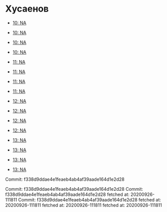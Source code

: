 # Хусаенов
- [10: NA](10.md)
- [10: NA](10.md)
- [10: NA](10.md)
- [10: NA](10.md)
- [11: NA](11.md)
- [11: NA](11.md)
- [11: NA](11.md)
- [11: NA](11.md)
- [12: NA](12.md)
- [12: NA](12.md)
- [12: NA](12.md)
- [12: NA](12.md)
- [13: NA](13.md)
- [13: NA](13.md)
- [13: NA](13.md)

- [13: NA](13.md)


Commit: f338d9ddae4e1feaeb4ab4af39aade164d1e2d28

Commit: f338d9ddae4e1feaeb4ab4af39aade164d1e2d28
Commit: f338d9ddae4e1feaeb4ab4af39aade164d1e2d28
 fetched at: 20200926-111811
Commit: f338d9ddae4e1feaeb4ab4af39aade164d1e2d28
 fetched at: 20200926-111811
 fetched at: 20200926-111811
 fetched at: 20200926-111811
